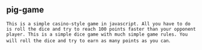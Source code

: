 ##  pig-game
`This is a simple casino-style game in javascript. All you have to do is roll the dice and try to reach 100 points faster than your opponent player. This is a simple dice game with much simple game rules. You will roll the dice and try to earn as many points as you can`.
